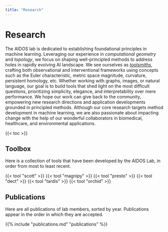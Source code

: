 ```yaml
---
title: "Research"
---
```


# Research

The AIDOS lab is dedicated to establishing foundational principles in
machine learning. Leveraging our experience in _computational geometry_
and _topology_, we focus on shaping well-principled methods to address
holes in rapidly evolving AI landscape. We see ourselves as
[_toolsmiths_](https://bastian.rieck.me/blog/2022/toolsmith/),
crafting both observational and interventional frameworks
using concepts such as the Euler characteristic, metric space magnitude,
curvature, persistent homology, etc. Whether working with graphs,
images, or natural language, our goal is to build tools that shed light
on the most difficult questions, prioritizing simplicity, elegance, and
interpretability over mere performance. We hope our work can give back
to the community, empowering new research directions and application
developments grounded in principled methods. Although our core research
targets method development in machine learning, we are also passionate
about impacting change with the help of our wonderful collaborators in
biomedical, healthcare, and environmental applications.

{{< toc >}}

## Toolbox

Here is a collection of tools that have been developed by the AIDOS Lab, in order from most to least recent.

{{< tool "scott" >}}
{{< tool "magnipy" >}}
{{< tool "presto" >}}
{{< tool "dect" >}}
{{< tool "tardis" >}}
{{< tool "orchid" >}}

## Publications

Here are all publications of lab members, sorted by year. Publications
appear in the order in which they are accepted.

{{% include "publications.md" "publications" %}}
